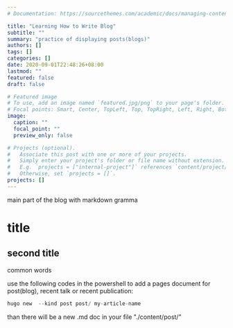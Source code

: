 ```yaml
---
# Documentation: https://sourcethemes.com/academic/docs/managing-content/

title: "Learning How to Write Blog"
subtitle: ""
summary: "practice of displaying posts(blogs)"
authors: []
tags: []
categories: []
date: 2020-09-01T22:48:26+08:00
lastmod: ""
featured: false
draft: false

# Featured image
# To use, add an image named `featured.jpg/png` to your page's folder.
# Focal points: Smart, Center, TopLeft, Top, TopRight, Left, Right, BottomLeft, Bottom, BottomRight.
image:
  caption: ""
  focal_point: ""
  preview_only: false

# Projects (optional).
#   Associate this post with one or more of your projects.
#   Simply enter your project's folder or file name without extension.
#   E.g. `projects = ["internal-project"]` references `content/project/deep-learning/index.md`.
#   Otherwise, set `projects = []`.
projects: []
---
```

main part of the blog with markdown gramma

# title
## second title
common words

use the following codes in the powershell to add a pages document for post(blog), recent talk or recent publication: 
```Python
hugo new  --kind post post/ my-article-name 
```
than there will be a new .md doc in your file "./content/post/"